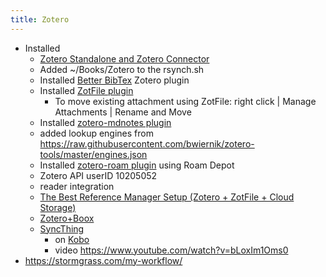 ```yaml
---
title: Zotero
---
```

- Installed
  - [Zotero Standalone and Zotero Connector](https://www.researchgate.net/deref/https%3A%2F%2Fwww.zotero.org%2Fdownload%2F)
  - Added ~/Books/Zotero to the rsynch.sh
  - Installed [Better BibTex](https://retorque.re/zotero-better-bibtex/) Zotero plugin
  - Installed [ZotFile plugin](http://zotfile.com/)
    - To move existing attachment using ZotFile: right click | Manage Attachments | Rename and Move
  - Installed [zotero-mdnotes plugin](https://github.com/argenos/zotero-mdnotes)
  - added lookup engines from https://raw.githubusercontent.com/bwiernik/zotero-tools/master/engines.json
  - Installed [zotero-roam plugin](https://alix-lahuec.gitbook.io/zotero-roam) using Roam Depot
  - Zotero API userID 10205052 
  - reader integration
  - [The Best Reference Manager Setup (Zotero + ZotFile + Cloud Storage)](https://www.researchgate.net/publication/325828616_Tutorial_The_Best_Reference_Manager_Setup_Zotero_ZotFile_Cloud_Storage)
  - [Zotero+Boox](https://www.youtube.com/watch?v=bLoxIm1Oms0)
  - [SyncThing](https://syncthing.net/downloads/)
    - on [Kobo](https://anarc.at/hardware/tablet/kobo-clara-hd/)
    - video https://www.youtube.com/watch?v=bLoxIm1Oms0
- https://stormgrass.com/my-workflow/
